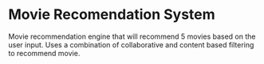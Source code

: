 # Movie Recomendation System

Movie recommendation engine that will recommend 5 movies based on the user input. Uses a combination of collaborative and content based filtering to recommend movie. 
